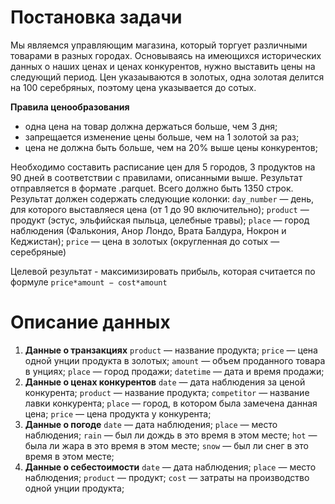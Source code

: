# Постановка задачи

Мы являемся управляющим магазина, который торгует различными товарами в разных городах. Основываясь на имеющихся исторических данных о наших ценах и ценах конкурентов, нужно выставить цены на следующий период. Цен указаываются в золотых, одна золотая делится на 100 серебряных, поэтому цена указывается до сотых.

**Правила ценообразования**
- одна цена на товар должна держаться больше, чем 3 дня;
- запрещается изменение цены больше, чем на 1 золотой за раз;
- цена не должна быть больше, чем на 20% выше цены конкурентов;

Необходимо составить расписание цен для 5 городов, 3 продуктов на 90 дней в соответствии с правилами, описанными выше. Результат отправляется в формате .parquet. Всего должно быть 1350 строк. Результат должен содержать следующие колонки:
```day_number``` — день, для которого выставляеся цена (от 1 до 90 включительно); 
```product``` — продукт (эстус, эльфийская пыльца, целебные травы);
```place``` — город наблюдения (Фалькония, Анор Лондо, Врата Балдура, Нокрон и Кеджистан);
```price``` — цена в золотых (округленная до сотых — серебряные)

Целевой результат - максимизировать прибыль, которая считается по формуле ```price*amount − cost*amount```

# Описание данных
1) **Данные о транзакциях**
```product``` — название продукта;
```price``` — цена одной унции продукта в золотых;
```amount``` — объем проданного товара в унциях;
```place``` — город продажи;
```datetime``` — дата и время продажи;
2) **Данные о ценах конкурентов**
```date``` — дата наблюдения за ценой конкурента;
```product``` — название продукта;
```competitor``` — название лавки конкурента;
```place``` — город, в котором была замечена данная цена;
```price``` — цена продукта у конкурента;
4) **Данные о погоде**
```date``` — дата наблюдения;
```place``` — место наблюдения;
```rain``` — был ли дождь в это время в этом месте;
```hot``` — была ли жара в это время в этом месте;
```snow``` — был ли снег в это время в этом месте;
5) **Данные о себестоимости**
```date``` — дата наблюдения;
```place``` — место наблюдения;
```product``` — продукт;
```cost``` — затраты на производство одной унции продукта;



